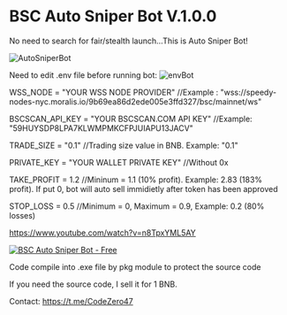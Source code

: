 # BSC Auto Sniper Bot V.1.0.0
No need to search for fair/stealth launch...This is Auto Sniper Bot!

![AutoSniperBot](https://user-images.githubusercontent.com/113595816/190378766-1106b1bd-ac36-456d-aa92-f561a06a6d10.PNG)

Need to edit .env file before running bot:
![envBot](https://user-images.githubusercontent.com/113595816/190379795-26d7ec26-21fe-4ba8-a7ec-601b3ca6a641.PNG)

WSS_NODE = "YOUR WSS NODE PROVIDER"   //Example : "wss://speedy-nodes-nyc.moralis.io/9b69ea86d2ede005e3ffd327/bsc/mainnet/ws"

BSCSCAN_API_KEY = "YOUR BSCSCAN.COM API KEY"    //Example: "59HUYSDP8LPA7KLWMPMKCFPJUIAPU13JACV"

TRADE_SIZE = "0.1"    //Trading size value in BNB. Example: "0.1"

PRIVATE_KEY = "YOUR WALLET PRIVATE KEY"   //Without 0x

TAKE_PROFIT = 1.2   //Mininum = 1.1 (10% profit). Example: 2.83 (183% profit). If put 0, bot will auto sell immidietly after token has been approved

STOP_LOSS = 0.5   //Minimum = 0, Maximum = 0.9, Example: 0.2 (80% losses)

https://www.youtube.com/watch?v=n8TpxYML5AY

[![BSC Auto Sniper Bot - Free](https://img.youtube.com/vi/n8TpxYML5AY/0.jpg)](https://www.youtube.com/watch?v=n8TpxYML5AY)

Code compile into .exe file by pkg module to protect the source code


If you need the source code, I sell it for 1 BNB.

Contact: https://t.me/CodeZero47
